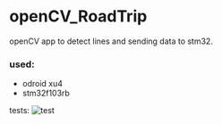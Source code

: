 # openCV_RoadTrip

openCV app to detect lines and sending data to stm32.

### used:
- odroid xu4
- stm32f103rb


tests:
![test](https://user-images.githubusercontent.com/28540485/43781201-4e7a0a04-9a54-11e8-9aaf-b598224e810f.png)
